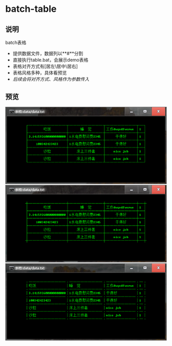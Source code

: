 # batch-table

## 说明
batch表格
* 提供数据文件，数据列以**\#**分割
* 直接执行table.bat，会展示demo表格
* 表格对齐方式有[居左\居中\居右]
* 表格风格多种，具体看预览
* *后续会将对齐方式、风格作为参数传入*

## 预览
<div align=center><img src="https://github.com/bjc5233/batch-table/raw/master/resources/demo.png"/></div>
<div align=center><img src="https://github.com/bjc5233/batch-table/raw/master/resources/demo2.png"/></div>
<div align=center><img src="https://github.com/bjc5233/batch-table/raw/master/resources/demo3.png"/></div>
